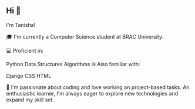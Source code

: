 ## Hi 👋

<!--
**Tanisha184/Tanisha184** is a ✨ _special_ ✨ repository because its `README.md` (this file) appears on your GitHub profile.


Here are some ideas to get you started:

- 🔭 I’m currently working on ...
- 🌱 I’m currently learning ...
- 👯 I’m looking to collaborate on ...
- 🤔 I’m looking for help with ...
- 💬 Ask me about ...
- 📫 How to reach me: ...
- 😄 Pronouns: ...
- ⚡ Fun fact: ...
-->
I'm Tanisha!

🎓 I'm currently a Computer Science student at BRAC University.

💻 Proficient in:

Python
Data Structures
Algorithms
🌐 Also familiar with:

Django
CSS
HTML

🚀 I'm passionate about coding and love working on project-based tasks. An enthusiastic learner, I'm always eager to explore new technologies and expand my skill set.
